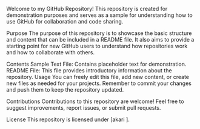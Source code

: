 Welcome to my GitHub Repository!
This repository is created for demonstration purposes and serves as a sample for understanding how to use GitHub for collaboration and code sharing.

Purpose
The purpose of this repository is to showcase the basic structure and content that can be included in a README file. It also aims to provide a starting point for new GitHub users to understand how repositories work and how to collaborate with others.

Contents
Sample Text File: Contains placeholder text for demonstration.
README File: This file provides introductory information about the repository.
Usage
You can freely edit this file, add new content, or create new files as needed for your projects. Remember to commit your changes and push them to keep the repository updated.

Contributions
Contributions to this repository are welcome! Feel free to suggest improvements, report issues, or submit pull requests.

License
This repository is licensed under [akari
].

